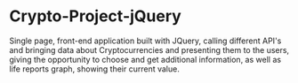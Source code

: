 # Crypto-Project-jQuery


Single page, front-end application built with JQuery, calling different API's and bringing data about Cryptocurrencies and presenting them to the users,
giving the opportunity to choose and get additional information, as well as life reports graph, showing their current value. 
